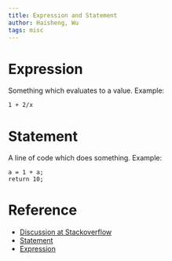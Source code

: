 ```yaml
---
title: Expression and Statement
author: Haisheng, Wu
tags: misc
---
```


# Expression
  Something which evaluates to a value.
  Example:

~~~~~~
1 + 2/x
~~~~~~

# Statement
  A line of code which does something.
  Example:

~~~~~~
a = 1 + a;
return 10;
~~~~~~

# Reference
  + [Discussion at Stackoverflow](http://stackoverflow.com/questions/19132/expression-versus-statement)
  + [Statement](http://en.wikipedia.org/wiki/Statement_%28programming%29)
  + [Expression](http://en.wikipedia.org/wiki/Expression_%28programming%29)
